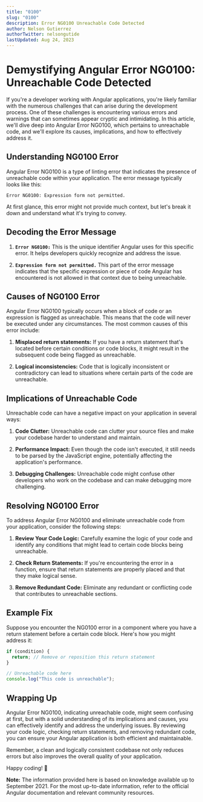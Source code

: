```yaml
---
title: "0100"
slug: "0100"
description: Error NG0100 Unreachable Code Detected
author: Nelson Gutierrez
authorTwitter: nelsongutide
lastUpdated: Aug 24, 2023
---
```


# Demystifying Angular Error NG0100: Unreachable Code Detected

If you're a developer working with Angular applications, you're likely familiar with the numerous challenges that can arise during the development process. One of these challenges is encountering various errors and warnings that can sometimes appear cryptic and intimidating. In this article, we'll dive deep into Angular Error NG0100, which pertains to unreachable code, and we'll explore its causes, implications, and how to effectively address it.

## Understanding NG0100 Error

Angular Error NG0100 is a type of linting error that indicates the presence of unreachable code within your application. The error message typically looks like this:

```
Error NG0100: Expression form not permitted.
```

At first glance, this error might not provide much context, but let's break it down and understand what it's trying to convey.

## Decoding the Error Message

1. **`Error NG0100:`** This is the unique identifier Angular uses for this specific error. It helps developers quickly recognize and address the issue.

2. **`Expression form not permitted.`** This part of the error message indicates that the specific expression or piece of code Angular has encountered is not allowed in that context due to being unreachable.

## Causes of NG0100 Error

Angular Error NG0100 typically occurs when a block of code or an expression is flagged as unreachable. This means that the code will never be executed under any circumstances. The most common causes of this error include:

1. **Misplaced return statements:** If you have a return statement that's located before certain conditions or code blocks, it might result in the subsequent code being flagged as unreachable.

2. **Logical inconsistencies:** Code that is logically inconsistent or contradictory can lead to situations where certain parts of the code are unreachable.

## Implications of Unreachable Code

Unreachable code can have a negative impact on your application in several ways:

1. **Code Clutter:** Unreachable code can clutter your source files and make your codebase harder to understand and maintain.

2. **Performance Impact:** Even though the code isn't executed, it still needs to be parsed by the JavaScript engine, potentially affecting the application's performance.

3. **Debugging Challenges:** Unreachable code might confuse other developers who work on the codebase and can make debugging more challenging.

## Resolving NG0100 Error

To address Angular Error NG0100 and eliminate unreachable code from your application, consider the following steps:

1. **Review Your Code Logic:** Carefully examine the logic of your code and identify any conditions that might lead to certain code blocks being unreachable.

2. **Check Return Statements:** If you're encountering the error in a function, ensure that return statements are properly placed and that they make logical sense.

3. **Remove Redundant Code:** Eliminate any redundant or conflicting code that contributes to unreachable sections.

## Example Fix

Suppose you encounter the NG0100 error in a component where you have a return statement before a certain code block. Here's how you might address it:

```typescript
if (condition) {
  return; // Remove or reposition this return statement
}

// Unreachable code here
console.log("This code is unreachable");
```

## Wrapping Up

Angular Error NG0100, indicating unreachable code, might seem confusing at first, but with a solid understanding of its implications and causes, you can effectively identify and address the underlying issues. By reviewing your code logic, checking return statements, and removing redundant code, you can ensure your Angular application is both efficient and maintainable.

Remember, a clean and logically consistent codebase not only reduces errors but also improves the overall quality of your application.

Happy coding! 🚀

**Note:** The information provided here is based on knowledge available up to September 2021. For the most up-to-date information, refer to the official Angular documentation and relevant community resources.

